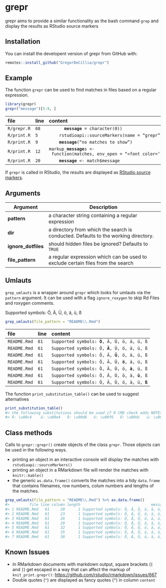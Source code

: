 
<!-- README.md is generated from README.Rmd. Please edit that file -->

# grepr

<!-- badges: start -->

<!-- badges: end -->

grepr aims to provide a similar functionality as the bash command `grep`
and display the results as RStudio source markers

## Installation

You can install the developent version of grepr from GitHub with:

``` r
remotes::install_github("GregorDeCillia/grepr")
```

## Example

The function `grepr` can be used to find matches in files based on a
regular expression.

``` r
library(grepr)
grepr("message")[5:9, ]
```

| file                   | line            | content                                                                                     |
| :--------------------- | :-------------- | :------------------------------------------------------------------------------------------ |
| <code>R/grepr.R</code> | <code>68</code> | <code>      **message** = character(0))</code>                                              |
| <code>R/print.R</code> | <code>5</code>  | <code>    rstudioapi::sourceMarkers(name = “grepr”, markup\_**message**s(x),</code>         |
| <code>R/print.R</code> | <code>9</code>  | <code>    **message**(“no matches to show”)</code>                                          |
| <code>R/print.R</code> | <code>12</code> | <code>markup\_**message**s \<- function(matches, env\_open = “\<font color=‘red’\>”,</code> |
| <code>R/print.R</code> | <code>20</code> | <code>    **message** \<- match$message</code>                                              |

If `grepr` is called in RStudio, the results are displayed as [RStudio
source
markers](https://rstudio.github.io/rstudioapi/reference/sourceMarkers.html).

## Arguments

| Argument             | Description                                                                        |
| -------------------- | ---------------------------------------------------------------------------------- |
| **pattern**          | a character string containing a regular expression                                 |
| **dir**              | a directory from which the search is conducted. Defaults to the working directory. |
| **ignore\_dotfiles** | should hidden files be ignored? Defaults to `TRUE`                                 |
| **file\_pattern**    | a regular expression which can be used to exclude certain files from the search    |

## Umlauts

`grep_umlauts` is a wrapper around `grepr` which looks for umlauts via
the `pattern` argument. It can be used with a flag `ignore_roxygen` to
skip Rd Files and roxygen comments.

Supported symbols: Ö, Ä, Ü, ö, ä, ü,
ß

``` r
grep_umlauts(file_pattern = "README\\.Rmd")
```

| file                    | line            | content                                                 |
| :---------------------- | :-------------- | :------------------------------------------------------ |
| <code>README.Rmd</code> | <code>61</code> | <code>Supported symbols: **Ö**, Ä, Ü, ö, ä, ü, ß</code> |
| <code>README.Rmd</code> | <code>61</code> | <code>Supported symbols: Ö, **Ä**, Ü, ö, ä, ü, ß</code> |
| <code>README.Rmd</code> | <code>61</code> | <code>Supported symbols: Ö, Ä, **Ü**, ö, ä, ü, ß</code> |
| <code>README.Rmd</code> | <code>61</code> | <code>Supported symbols: Ö, Ä, Ü, **ö**, ä, ü, ß</code> |
| <code>README.Rmd</code> | <code>61</code> | <code>Supported symbols: Ö, Ä, Ü, ö, **ä**, ü, ß</code> |
| <code>README.Rmd</code> | <code>61</code> | <code>Supported symbols: Ö, Ä, Ü, ö, ä, **ü**, ß</code> |
| <code>README.Rmd</code> | <code>61</code> | <code>Supported symbols: Ö, Ä, Ü, ö, ä, ü, **ß**</code> |

The function `print_substitution_table()` can be used to suggest
alternatives

``` r
print_substitution_table()
#> the following substitutions should be used if R CMD check adds NOTEs because of umlauts
#> Ä: \u00c4    ä: \u00e4   Ö: \u00d6   ö: \u00f6   Ü: \u00dc   ü: \u00fc   ß: \u00df   
```

## Class methods

Calls to `grepr::grepr()` create objects of the class `grepr`. Those
objects can be used in the following ways.

  - printing an object in an interactive console will display the
    matches with `rstudioapi::sourceMarkers()`
  - printing an object in a RMarkdown file will render the matches with
    `knitr::kable()`
  - the generic `as.data.frame()` converts the matches into a tidy
    `data.frame` that contains filenames, row numbers, colum numbers and
    lengths of the matches.

<!-- end list -->

``` r
grep_umlauts(file_pattern = "README\\.Rmd") %>% as.data.frame()
#>         file line column length                                message
#> 1 README.Rmd   61     20      1 Supported symbols: Ö, Ä, Ü, ö, ä, ü, ß
#> 2 README.Rmd   61     23      1 Supported symbols: Ö, Ä, Ü, ö, ä, ü, ß
#> 3 README.Rmd   61     26      1 Supported symbols: Ö, Ä, Ü, ö, ä, ü, ß
#> 4 README.Rmd   61     29      1 Supported symbols: Ö, Ä, Ü, ö, ä, ü, ß
#> 5 README.Rmd   61     32      1 Supported symbols: Ö, Ä, Ü, ö, ä, ü, ß
#> 6 README.Rmd   61     35      1 Supported symbols: Ö, Ä, Ü, ö, ä, ü, ß
#> 7 README.Rmd   61     38      1 Supported symbols: Ö, Ä, Ü, ö, ä, ü, ß
```

## Known Issues

  - In RMarkdown documents with markdown output, square brackets (`[`
    and `]`) get escaped in a way that can affect the markup of
    `knit_print.grepr()`:
    <https://github.com/rstudio/rmarkdown/issues/667>
  - Double quotes (`"`) are displayed as fancy quotes (<code>“</code>)
    in column `content`
